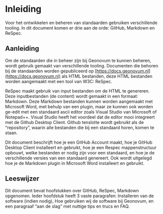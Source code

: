 # Inleiding

Voor het ontwikkelen en beheren van standaarden gebruiken verschillende tooling. In dit document komen er drie aan de orde: GitHub, Markdown en ReSpec. 

## Aanleiding

Om de standaarden die in beheer zijn bij Geonovum te kunnen beheren, wordt gebruik gemaakt van verschillende tooling. Documenten die behoren bij de standaarden worden gepubliceerd op [https://docs.geonovum.nl](https://docs.geonovum.nl) als HTML bestanden, deze HTML bestanden worden aangemaakt met een tool van W3C: ReSpec. 

ReSpec maakt gebruik van input bestanden om de HTML te genereren. Deze inputbestanden (de content) wordt gemaakt in een formaat: Markdown. Deze Markdown bestanden kunnen worden aangemaakt met Microsoft Word, met behulp van een plugin, maar ze kunnen ook worden ge-edit met een standaard ascii editor zoals Visual Studio van Microsoft of Notepad++. Visual Studio heeft het voordeel dat de editor mooi integreert met de Github Desktop Client. Github tenslotte wordt gebruikt als de “repository”, waarin alle bestanden die bij een standaard horen, komen te staan.

Dit document beschrijft hoe je een GitHub Account maakt, hoe je GitHub Desktop Client installeert en gebruikt, hoe je een Respec mappenstructuur opbouwt, welke bestanden er nodig zijn voor een standaard, en hoe je de verschillende versies van een standaard genereert. Ook wordt uitgelegd hoe je de Markdown plugin in Microsoft Word installeert en gebruikt.

## Leeswijzer

Dit document bevat hoofstukken over GitHub, ReSpec, Markdown opgenomen. Ieder hoofdstuk heeft 3 vaste paragrafen: Installeren van de software (indien nodig), Hoe gebruiken wij de software bij Geonovum, en een paragraaf “aan de slag” met nuttige tips en trucs en FAQ.

